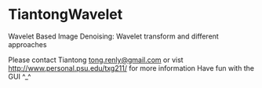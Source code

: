 # TiantongWavelet

Wavelet Based Image Denoising: Wavelet transform and different approaches

Please contact Tiantong tong.renly@gmail.com or vist http://www.personal.psu.edu/txg211/ for more information
Have fun with the GUI ^_^
